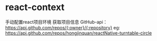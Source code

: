 # react-context
手动配置react项目环境
获取项目信息
GitHub-api：https://api.github.com/repos/{:owner}/{:repository}
eg: https://api.github.com/repos/hongjinquan/reactNative-turntable-circle
